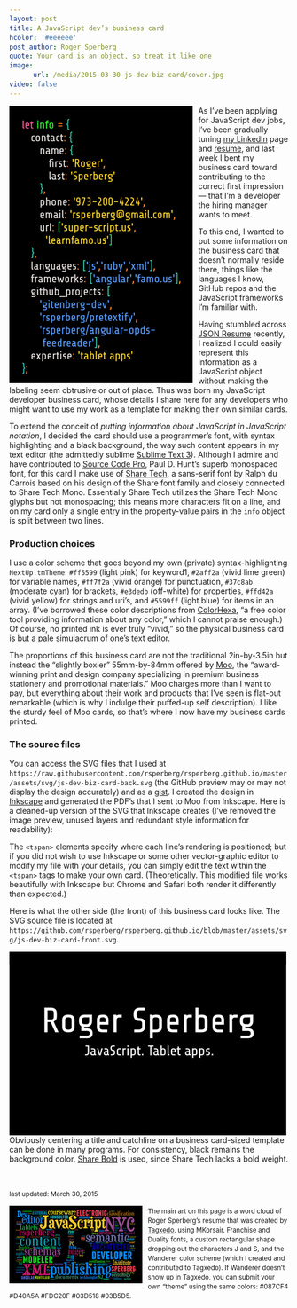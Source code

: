 ```yaml
---
layout: post
title: A JavaScript dev’s business card
hcolor: '#eeeeee'
post_author: Roger Sperberg
quote: Your card is an object, so treat it like one
image:
      url: /media/2015-03-30-js-dev-biz-card/cover.jpg
video: false
---
```

<p><img src="/media/2015-03-30-js-dev-biz-card/biz-card-back-500px-tall.png" width="331px" style="float:left; padding-right: 10px;" />As I’ve been applying for JavaScript dev jobs, I’ve been gradually tuning <a href="https://www.linkedin.com/in/rsperberg" title="link to rsperberg profile on LinkedIn">my LinkedIn</a> page and <a href="https://github.com/rsperberg/rsperberg.github.io/blob/master/assets/pdf/Sperberg_resume.pdf" title="link to my resume at GitHub">resume</a>, and last week I bent my business card toward contributing to the correct first impression — that I’m a developer the hiring manager wants to meet.</p>

To this end, I wanted to put some information on the business card that doesn’t normally reside there, things like the languages I know, GitHub repos and the JavaScript frameworks I’m familiar with.

Having stumbled across [JSON Resume](https://jsonresume.org/) recently, I realized I could easily represent this information as a JavaScript object without making the labeling seem obtrusive or out of place. Thus was born my JavaScript developer business card, whose details I share here for any developers who might want to use my work as a template for making their own similar cards.

To extend the conceit of _putting information about JavaScript in JavaScript notation_, I decided the card should use a programmer’s font, with syntax highlighting and a black background, the way such content appears in my text editor (the admittedly sublime [Sublime Text 3](http://www.sublimetext.com/ "link to Sublime Text site")). Although I admire and have contributed to [Source Code Pro](https://github.com/adobe-fonts/source-code-pro "link to Source Code Pro download page"), Paul D. Hunt’s superb monospaced font, for this card I make use of [Share Tech](http://www.google.com/fonts/specimen/Share+Tech "link to Google Fonts page for Share Tech"), a sans-serif font by Ralph du Carrois based on his design of the Share font family and closely connected to Share Tech Mono. Essentially Share Tech utilizes the Share Tech Mono glyphs but not monospacing; this means more characters fit on a line, and on my card only a single entry in the property-value pairs in the `info` object is split between two lines.

### Production choices
I use a color scheme that goes beyond my own (private) syntax-highlighting `NextUp.tmTheme`: `#ff5599` (light pink) for keyword1, `#2aff2a` (vivid lime green) for variable names, `#ff7f2a` (vivid orange) for punctuation, `#37c8ab` (moderate cyan) for brackets, `#e3dedb` (off-white) for properties, `#ffd42a` (vivid yellow) for strings and uri’s, and  `#5599ff` (light blue) for items in an array. (I’ve borrowed these color descriptions from [ColorHexa](colorhexa.com "link to colorhexa.com"), “a free color tool providing information about any color,” which I cannot praise enough.) Of course, no printed ink is ever truly “vivid,” so the physical business card is but a pale simulacrum of one’s text editor.

The proportions of this business card are not the traditional 2in-by-3.5in but instead the “slightly boxier” 55mm-by-84mm offered by [Moo](http://moo.com "link to moo.com"), the “award-winning print and design company specializing in premium business stationery and promotional materials.” Moo charges more than I want to pay, but everything about their work and products that I’ve seen is flat-out remarkable (which is why I indulge their puffed-up self description). I like the sturdy feel of Moo cards, so that’s where I now have my business cards printed.

### The source files
You can access the SVG files that I used at `https://raw.githubusercontent.com/rsperberg/rsperberg.github.io/master/assets/svg/js-dev-biz-card-back.svg` (the GitHub preview may or may not display the design accurately) and as a [gist](https://gist.github.com/rsperberg/548202ff0de6c6b761e4). I created the design in [Inkscape](https://inkscape.org "link to inkscape.org") and generated the PDF’s that I sent to Moo from Inkscape. Here is a cleaned-up version of the SVG that Inkscape creates (I’ve removed the image preview, unused layers and redundant style information for readability):

<!--  {% gist 548202ff0de6c6b761e4#file-js-dev-biz-card-back-svg %}  -->

<script src="https://gist.github.com/rsperberg/548202ff0de6c6b761e4.js#file-js-dev-biz-card-back-svg"></script>

The `<tspan>` elements specify where each line’s rendering is positioned; but if you did not wish to use Inkscape or some other vector-graphic editor to modify my file with your details, you can simply edit the text within the `<tspan>` tags to make your own card. (Theoretically. This modified file works beautifully with Inkscape but Chrome and Safari both render it differently than expected.)

Here is what the other side (the front) of this business card looks like. The SVG source file is located at `https://github.com/rsperberg/rsperberg.github.io/blob/master/assets/svg/js-dev-biz-card-front.svg`.

<img src="/media/2015-03-30-js-dev-biz-card/biz-card-front-500px.png" width="500px" style="float:left; padding-right: 200px;" />

<script src="https://gist.github.com/rsperberg/548202ff0de6c6b761e4.js#file-js-dev-biz-card-front-svg"></script>

<!--
{% gist 548202ff0de6c6b761e4#file-js-dev-biz-card-front-svg %}
https://gist.github.com/rsperberg/548202ff0de6c6b761e4#file-js-dev-biz-card-back-svg
-->

Obviously centering a title and catchline on a business card-sized template can be done in many programs. For consistency, black remains the background color. [Share Bold](http://www.google.com/fonts/specimen/Share) is used, since Share Tech lacks a bold weight.

<p>&nbsp; </p>

<small>last updated: March 30, 2015</small>

<small><img src="/media/2015-03-30-js-dev-biz-card/my-resume-word-cloud-240px.png" width="240px" style="float:left; padding-right: 10px;" />The main art on this page is a word cloud of Roger Sperberg’s resume that was created by <a href="http://tagxedo" title="link to Tagxedo site">Tagxedo</a>, using MKorsair, Franchise and Duality fonts, a custom rectangular shape dropping out the characters J and S, and the Wanderer color scheme (which I created and contributed to Tagxedo). If Wanderer doesn’t show up in Tagxedo, you can submit your own “theme” using the same colors: #087CF4 #D40A5A #FDC20F #03D518 #03B5D5.</small>

<p>&nbsp; </p>





